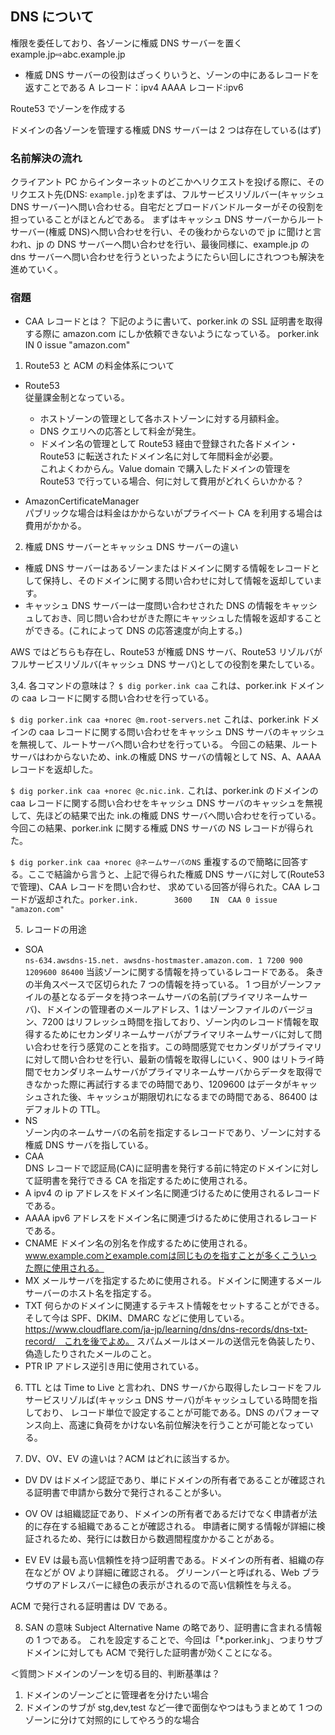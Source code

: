 ## DNS について

権限を委任しており、各ゾーンに権威 DNS サーバーを置く
example.jp⇨abc.example.jp

- 権威 DNS サーバーの役割はざっくりいうと、ゾーンの中にあるレコードを返すことである
  A レコード：ipv4
  AAAA レコード:ipv6

Route53 でゾーンを作成する

ドメインの各ゾーンを管理する権威 DNS サーバーは 2 つは存在している(はず)

### 名前解決の流れ

クライアント PC からインターネットのどこかへリクエストを投げる際に、そのリクエスト先(DNS: `example.jp`)をまずは、フルサービスリゾルバー(キャッシュ DNS サーバー)へ問い合わせる。自宅だとブロードバンドルーターがその役割を担っていることがほとんどである。
まずはキャッシュ DNS サーバーからルートサーバー(権威 DNS)へ問い合わせを行い、その後わからないので jp に聞けと言われ、jp の DNS サーバーへ問い合わせを行い、最後同様に、example.jp の dns サーバーへ問い合わせを行うといったようにたらい回しにされつつも解決を進めていく。

### 宿題

- CAA レコードとは？
  下記のように書いて、porker.ink の SSL 証明書を取得する際に amazon.com にしか依頼できないようになっている。
  porker.ink IN 0 issue "amazon.com"

1. Route53 と ACM の料金体系について

- Route53<br>
  従量課金制となっている。

  - ホストゾーンの管理として各ホストゾーンに対する月額料金。
  - DNS クエリへの応答として料金が発生。
  - ドメイン名の管理として Route53 経由で登録された各ドメイン・Route53 に転送されたドメイン名に対して年間料金が必要。<br>
    これよくわからん。Value domain で購入したドメインの管理を Route53 で行っている場合、何に対して費用がどれくらいかかる？

- AmazonCertificateManager<Br>
  パブリックな場合は料金はかからないがプライベート CA を利用する場合は費用がかかる。

2. 権威 DNS サーバーとキャッシュ DNS サーバーの違い

- 権威 DNS サーバーはあるゾーンまたはドメインに関する情報をレコードとして保持し、そのドメインに関する問い合わせに対して情報を返却しています。
- キャッシュ DNS サーバーは一度問い合わせされた DNS の情報をキャッシュしておき、同じ問い合わせがきた際にキャッシュした情報を返却することができる。(これによって DNS の応答速度が向上する。)

AWS ではどちらも存在し、Route53 が権威 DNS サーバ、Route53 リゾルバがフルサービスリゾルバ(キャッシュ DNS サーバ)としての役割を果たしている。

3,4. 各コマンドの意味は？
`$ dig porker.ink caa`
これは、porker.ink ドメインの caa レコードに関する問い合わせを行っている。

`$ dig porker.ink caa +norec @m.root-servers.net`
これは、porker.ink ドメインの caa レコードに関する問い合わせをキャッシュ DNS サーバのキャッシュを無視して、ルートサーバへ問い合わせを行っている。
今回この結果、ルートサーバはわからないため、ink.の権威 DNS サーバの情報として NS、A、AAAA レコードを返却した。

`$ dig porker.ink caa +norec @c.nic.ink.`
これは、porker.ink のドメインの caa レコードに関する問い合わせをキャッシュ DNS サーバのキャッシュを無視して、先ほどの結果で出た ink.の権威 DNS サーバへ問い合わせを行っている。今回この結果、porker.ink に関する権威 DNS サーバの NS レコードが得られた。

`$ dig porker.ink caa +norec @ネームサーバのNS`
重複するので簡略に回答する。ここで結論から言うと、上記で得られた権威 DNS サーバに対して(Route53 で管理)、CAA レコードを問い合わせ、
求めている回答が得られた。CAA レコードが返却された。`porker.ink.		3600	IN	CAA	0 issue "amazon.com"`

5. レコードの用途

- SOA<br>
  `ns-634.awsdns-15.net. awsdns-hostmaster.amazon.com. 1 7200 900 1209600 86400`
  当該ゾーンに関する情報を持っているレコードである。
  条きの半角スペースで区切られた 7 つの情報を持っている。
  1 つ目がゾーンファイルの基となるデータを持つネームサーバの名前(プライマリネームサーバ)、ドメインの管理者のメールアドレス、1 はゾーンファイルのバージョン、7200 はリフレッシュ時間を指しており、ゾーン内のレコード情報を取得するためにセカンダリネームサーバがプライマリネームサーバに対して問い合わせを行う感覚のことを指す。この時間感覚でセカンダリがプライマリに対して問い合わせを行い、最新の情報を取得しにいく、900 はリトライ時間でセカンダリネームサーバがプライマリネームサーバからデータを取得できなかった際に再試行するまでの時間であり、1209600 はデータがキャッシュされた後、キャッシュが期限切れになるまでの時間である、86400 はデフォルトの TTL。
- NS<br>
  ゾーン内のネームサーバの名前を指定するレコードであり、ゾーンに対する権威 DNS サーバを指している。
- CAA<br>
  DNS レコードで認証局(CA)に証明書を発行する前に特定のドメインに対して証明書を発行できる CA を指定するために使用される。
- A
  ipv4 の ip アドレスをドメイン名に関連づけるために使用されるレコードである。
- AAAA
  ipv6 アドレスをドメイン名に関連づけるために使用されるレコードである。
- CNAME
  ドメイン名の別名を作成するために使用される。www.example.comとexample.comは同じものを指すことが多くこういった際に使用される。
- MX
  メールサーバを指定するために使用される。ドメインに関連するメールサーバーのホスト名を指定する。
- TXT
  何らかのドメインに関連するテキスト情報をセットすることができる。そして今は SPF、DKIM、DMARC などに使用している。
  https://www.cloudflare.com/ja-jp/learning/dns/dns-records/dns-txt-record/　これを後でよめ。
  スパムメールはメールの送信元を偽装したり、偽造したりされたメールのこと。
- PTR
  IP アドレス逆引き用に使用されている。

6. TTL とは
   Time to Live と言われ、DNS サーバから取得したレコードをフルサービスリゾルば(キャッシュ DNS サーバ)がキャッシュしている時間を指しており、
   レコード単位で設定することが可能である。DNS のパフォーマンス向上、高速に負荷をかけない名前位解決を行うことが可能となっている。

7. DV、OV、EV の違いは？ACM はどれに該当するか。

- DV
  DV はドメイン認証であり、単にドメインの所有者であることが確認される証明書で申請から数分で発行されることが多い。

- OV
  OV は組織認証であり、ドメインの所有者であるだけでなく申請者が法的に存在する組織であることが確認される。
  申請者に関する情報が詳細に検証されるため、発行には数日から数週間程度かかることがある。

- EV
  EV は最も高い信頼性を持つ証明書である。ドメインの所有者、組織の存在などが OV より詳細に確認される。
  グリーンバーと呼ばれる、Web ブラウザのアドレスバーに緑色の表示がされるので高い信頼性を与える。

ACM で発行される証明書は DV である。

8. SAN の意味
   Subject Alternative Name の略であり、証明書に含まれる情報の 1 つである。
   これを設定することで、今回は「\*.porker.ink」、つまりサブドメインに対しても ACM で発行した証明書が効くことになる。

＜質問＞ドメインのゾーンを切る目的、判断基準は？

1. ドメインのゾーンごとに管理者を分けたい場合
2. ドメインのサブが stg,dev,test など一律で面倒なやつはもうまとめて 1 つのゾーンに分けて対照的にしてやろう的な場合
